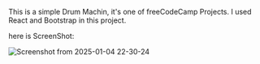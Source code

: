 This is a simple Drum Machin, it's one of freeCodeCamp Projects.
I used React and Bootstrap in this project.

here is ScreenShot:

![Screenshot from 2025-01-04 22-30-24](https://github.com/user-attachments/assets/9f342d29-3931-4dbb-bb85-6f8e9014883c)
